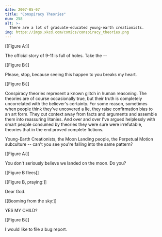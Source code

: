 ```yaml
---
date: 2007-05-07
title: "Conspiracy Theories"
num: 258
alt: >-
  There are a lot of graduate-educated young-earth creationists.
img: https://imgs.xkcd.com/comics/conspiracy_theories.png
---
```

[[Figure A:]]

The official story of 9-11 is full of holes.  Take the --

[[Figure B:]]

Please, stop, because seeing this happen to you breaks my heart.

[[Figure B:]]

Conspiracy theories represent a known glitch in human reasoning.  The theories are of course occasionally true, but their truth is completely uncorrelated with the believer's certainty.  For some reason, sometimes when people think they've uncovered a lie, they raise confirmation bias to an art form.  They cut context away from facts and arguments and assemble them into reassuring litanies.  And over and over I've argued helplessly with smart people consumed by theories they were sure were irrefutable, theories that in the end proved complete fictions.

Young-Earth Creationists, the Moon Landing people, the Perpetual Motion subculture -- can't you see you're falling into the same pattern?

[[Figure A:]]

You don't seriously believe we landed on the moon.  Do you?

[[Figure B flees]]

[[Figure B, praying:]]

Dear God.

[[Booming from the sky:]]

YES MY CHILD?

[[Figure B:]]

I would like to file a bug report.